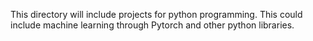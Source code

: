 This directory will include projects for python programming. This could include machine learning through Pytorch and other python libraries.
